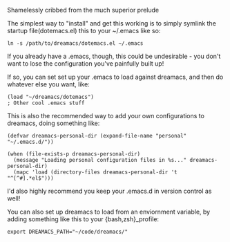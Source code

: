 Shamelessly cribbed from the much superior prelude

The simplest way to "install" and get this working is to simply symlink the startup file(dotemacs.el) this to your ~/.emacs like so:

```ln -s /path/to/dreamacs/dotemacs.el ~/.emacs```

If you already have a .emacs, though, this could be undesirable - you don't want to lose the configuration you've painfully built up!

If so, you can set set up your .emacs to load against dreamacs, and then do whatever else you want, like:

```
(load "~/dreamacs/dotemacs")
; Other cool .emacs stuff
```

This is also the recommended way to add your own configurations to dreamacs, doing something like:

```
(defvar dreamacs-personal-dir (expand-file-name "personal" "~/.emacs.d/"))

(when (file-exists-p dreamacs-personal-dir)
  (message "Loading personal configuration files in %s..." dreamacs-personal-dir)
  (mapc 'load (directory-files dreamacs-personal-dir 't "^[^#].*el$")))
```

I'd also highly recommend you keep your .emacs.d in version control as well!

You can also set up dreamacs to load from an enviornment variable, by adding something like this to your {bash,zsh}_profile:

```export DREAMACS_PATH="~/code/dreamacs/"```

